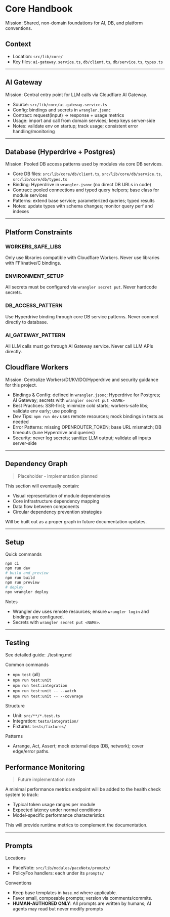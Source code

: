 # Core Handbook

Mission: Shared, non-domain foundations for AI, DB, and platform conventions.

## Context

- Location: `src/lib/core/`
- Key files: `ai-gateway.service.ts`, `db/client.ts`, `db/service.ts`, `types.ts`

---

## AI Gateway

Mission: Central entry point for LLM calls via Cloudflare AI Gateway.

- Source: `src/lib/core/ai-gateway.service.ts`
- Config: bindings and secrets in `wrangler.jsonc`
- Contract: request(input) → response + usage metrics
- Usage: import and call from domain services; keep keys server-side
- Notes: validate env on startup; track usage; consistent error handling/monitoring

---

## Database (Hyperdrive + Postgres)

Mission: Pooled DB access patterns used by modules via core DB services.

- Core DB files: `src/lib/core/db/client.ts`, `src/lib/core/db/service.ts`, `src/lib/core/db/types.ts`
- Binding: Hyperdrive in `wrangler.jsonc` (no direct DB URLs in code)
- Contract: pooled connections and typed query helpers; base class for module services
- Patterns: extend base service; parameterized queries; typed results
- Notes: update types with schema changes; monitor query perf and indexes

---

## Platform Constraints

### WORKERS_SAFE_LIBS

Only use libraries compatible with Cloudflare Workers. Never use libraries with FFI/native/C bindings.

### ENVIRONMENT_SETUP

All secrets must be configured via `wrangler secret put`. Never hardcode secrets.

### DB_ACCESS_PATTERN

Use Hyperdrive binding through core DB service patterns. Never connect directly to database.

### AI_GATEWAY_PATTERN

All LLM calls must go through AI Gateway service. Never call LLM APIs directly.

## Cloudflare Workers

Mission: Centralize Workers/D1/KV/DO/Hyperdrive and security guidance for this project.

- Bindings & Config: defined in `wrangler.jsonc`; Hyperdrive for Postgres; AI Gateway; secrets with `wrangler secret put <NAME>`
- Best Practices: SSR-first; minimize cold starts; workers-safe libs; validate env early; use pooling
- Dev Tips: `npm run dev` uses remote resources; mock bindings in tests as needed
- Error Patterns: missing OPENROUTER_TOKEN; base URL mismatch; DB timeouts (tune Hyperdrive and queries)
- Security: never log secrets; sanitize LLM output; validate all inputs server-side

---

## Dependency Graph

> Placeholder - Implementation planned

This section will eventually contain:

- Visual representation of module dependencies
- Core infrastructure dependency mapping
- Data flow between components
- Circular dependency prevention strategies

Will be built out as a proper graph in future documentation updates.

---

## Setup

Quick commands

```bash
npm ci
npm run dev
# build and preview
npm run build
npm run preview
# deploy
npx wrangler deploy
```

Notes

- Wrangler dev uses remote resources; ensure `wrangler login` and bindings are configured.
- Secrets with `wrangler secret put <NAME>`.

---

## Testing

See detailed guide: ./testing.md

Common commands

- `npm test` (all)
- `npm run test:unit`
- `npm run test:integration`
- `npm run test:unit -- --watch`
- `npm run test:unit -- --coverage`

Structure

- Unit: `src/**/*.test.ts`
- Integration: `tests/integration/`
- Fixtures: `tests/fixtures/`

Patterns

- Arrange, Act, Assert; mock external deps (DB, network); cover edge/error paths.

## Performance Monitoring

> Future implementation note

A minimal performance metrics endpoint will be added to the health check system to track:

- Typical token usage ranges per module
- Expected latency under normal conditions
- Model-specific performance characteristics

This will provide runtime metrics to complement the documentation.

---

## Prompts

Locations

- PaceNote: `src/lib/modules/paceNote/prompts/`
- PolicyFoo handlers: each under its `prompts/`

Conventions

- Keep base templates in `base.md` where applicable.
- Favor small, composable prompts; version via comments/commits.
- **HUMAN-AUTHORED ONLY**: All prompts are written by humans; AI agents may read but never modify prompts
